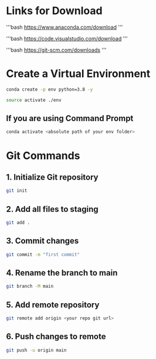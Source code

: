 # Links for Download

'''bash
https://www.anaconda.com/download
'''

'''bash
https://code.visualstudio.com/download
'''

'''bash
https://git-scm.com/downloads
'''


# Create a Virtual Environment

```bash
conda create -p env python=3.8 -y
````

```bash
source activate ./env
```

## If you are using Command Prompt

```bash
conda activate <absolute path of your env folder>
```

# Git Commands

## 1. Initialize Git repository

```bash
git init
```

## 2. Add all files to staging

```bash
git add .
```

## 3. Commit changes

```bash
git commit -m "first commit"
```

## 4. Rename the branch to main

```bash
git branch -M main
```

## 5. Add remote repository

```bash
git remote add origin <your repo git url>
```

## 6. Push changes to remote

```bash
git push -u origin main
```

```

